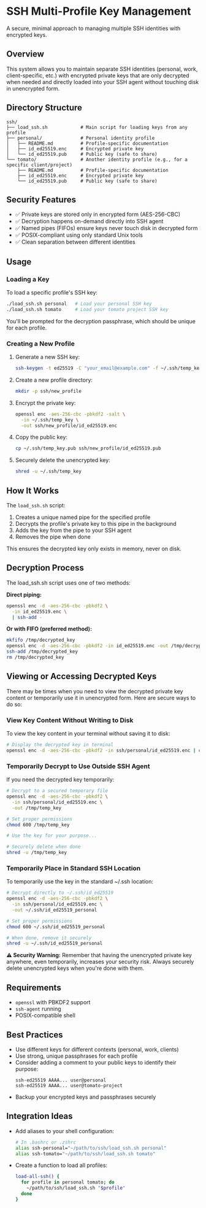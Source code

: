 # SSH Multi-Profile Key Management

A secure, minimal approach to managing multiple SSH identities with encrypted keys.

## Overview

This system allows you to maintain separate SSH identities (personal, work, client-specific, etc.) with encrypted private keys that are only decrypted when needed and directly loaded into your SSH agent without touching disk in unencrypted form.

## Directory Structure

```
ssh/
├── load_ssh.sh            # Main script for loading keys from any profile
├── personal/              # Personal identity profile
│   ├── README.md          # Profile-specific documentation
│   ├── id_ed25519.enc     # Encrypted private key
│   └── id_ed25519.pub     # Public key (safe to share)
└── tomato/                # Another identity profile (e.g., for a specific client/project)
    ├── README.md          # Profile-specific documentation
    ├── id_ed25519.enc     # Encrypted private key
    └── id_ed25519.pub     # Public key (safe to share)
```

## Security Features

- ✅ Private keys are stored only in encrypted form (AES-256-CBC)
- ✅ Decryption happens on-demand directly into SSH agent
- ✅ Named pipes (FIFOs) ensure keys never touch disk in decrypted form
- ✅ POSIX-compliant using only standard Unix tools
- ✅ Clean separation between different identities

## Usage

### Loading a Key

To load a specific profile's SSH key:

```sh
./load_ssh.sh personal   # Load your personal SSH key
./load_ssh.sh tomato     # Load your tomato project SSH key
```

You'll be prompted for the decryption passphrase, which should be unique for each profile.

### Creating a New Profile

1. Generate a new SSH key:
   ```sh
   ssh-keygen -t ed25519 -C "your_email@example.com" -f ~/.ssh/temp_key
   ```

2. Create a new profile directory:
   ```sh
   mkdir -p ssh/new_profile
   ```

3. Encrypt the private key:
   ```sh
   openssl enc -aes-256-cbc -pbkdf2 -salt \
     -in ~/.ssh/temp_key \
     -out ssh/new_profile/id_ed25519.enc
   ```

4. Copy the public key:
   ```sh
   cp ~/.ssh/temp_key.pub ssh/new_profile/id_ed25519.pub
   ```

5. Securely delete the unencrypted key:
   ```sh
   shred -u ~/.ssh/temp_key
   ```

## How It Works

The `load_ssh.sh` script:

1. Creates a unique named pipe for the specified profile
2. Decrypts the profile's private key to this pipe in the background
3. Adds the key from the pipe to your SSH agent
4. Removes the pipe when done

This ensures the decrypted key only exists in memory, never on disk.

## Decryption Process

The load_ssh.sh script uses one of two methods:

**Direct piping:**
```bash
openssl enc -d -aes-256-cbc -pbkdf2 \
  -in id_ed25519.enc \
  | ssh-add -
```

**Or with FIFO (preferred method):**
```bash
mkfifo /tmp/decrypted_key
openssl enc -d -aes-256-cbc -pbkdf2 -in id_ed25519.enc -out /tmp/decrypted_key &
ssh-add /tmp/decrypted_key
rm /tmp/decrypted_key
```

## Viewing or Accessing Decrypted Keys

There may be times when you need to view the decrypted private key content or temporarily use it in unencrypted form. Here are secure ways to do so:

### View Key Content Without Writing to Disk

To view the key content in your terminal without saving it to disk:

```bash
# Display the decrypted key in terminal
openssl enc -d -aes-256-cbc -pbkdf2 -in ssh/personal/id_ed25519.enc | cat
```

### Temporarily Decrypt to Use Outside SSH Agent

If you need the decrypted key temporarily:

```bash
# Decrypt to a secured temporary file
openssl enc -d -aes-256-cbc -pbkdf2 \
  -in ssh/personal/id_ed25519.enc \
  -out /tmp/temp_key

# Set proper permissions
chmod 600 /tmp/temp_key

# Use the key for your purpose...

# Securely delete when done
shred -u /tmp/temp_key
```

### Temporarily Place in Standard SSH Location

To temporarily use the key in the standard ~/.ssh location:

```bash
# Decrypt directly to ~/.ssh/id_ed25519
openssl enc -d -aes-256-cbc -pbkdf2 \
  -in ssh/personal/id_ed25519.enc \
  -out ~/.ssh/id_ed25519_personal

# Set proper permissions
chmod 600 ~/.ssh/id_ed25519_personal

# When done, remove it securely
shred -u ~/.ssh/id_ed25519_personal
```

**⚠️ Security Warning:** Remember that having the unencrypted private key anywhere, even temporarily, increases your security risk. Always securely delete unencrypted keys when you're done with them.

## Requirements

- `openssl` with PBKDF2 support
- `ssh-agent` running
- POSIX-compatible shell

## Best Practices

- Use different keys for different contexts (personal, work, clients)
- Use strong, unique passphrases for each profile
- Consider adding a comment to your public keys to identify their purpose:
  ```
  ssh-ed25519 AAAA... user@personal
  ssh-ed25519 AAAA... user@tomato-project
  ```
- Backup your encrypted keys and passphrases securely

## Integration Ideas

- Add aliases to your shell configuration:
  ```sh
  # In .bashrc or .zshrc
  alias ssh-personal="~/path/to/ssh/load_ssh.sh personal"
  alias ssh-tomato="~/path/to/ssh/load_ssh.sh tomato"
  ```

- Create a function to load all profiles:
  ```sh
  load-all-ssh() {
    for profile in personal tomato; do
      ~/path/to/ssh/load_ssh.sh "$profile"
    done
  }
  ```
